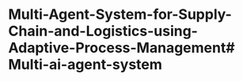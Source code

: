 # Multi-Agent-System-for-Supply-Chain-and-Logistics-using-Adaptive-Process-Management#   M u l t i - a i - a g e n t - s y s t e m  
 